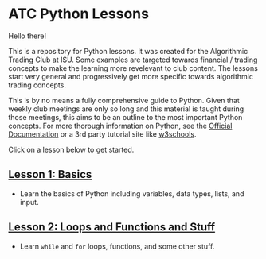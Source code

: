 # ATC  Python Lessons

Hello there!

This is a repository for Python lessons. It was created for the Algorithmic Trading Club at ISU. Some examples are targeted towards financial / trading concepts to make the learning more revelevant to club content. The lessons start very general and progressively get more specific towards algorithmic trading concepts.

This is by no means a fully comprehensive guide to Python. Given that weekly club meetings are only so long and this material is taught during those meetings, this aims to be an outline to the most important Python concepts. For more thorough information on Python, see the [Official Documentation](https://docs.python.org/3/) or a 3rd party tutorial site like [w3schools](https://www.w3schools.com/python/). 

Click on a lesson below to get started.

## [Lesson 1: Basics](lesson01-basics/basics.md)
- Learn the basics of Python including variables, data types, lists, and input.

## [Lesson 2: Loops and Functions and Stuff](lesson02-loopsnfunctions/lesson02.md)
- Learn `while` and `for` loops, functions, and some other stuff.